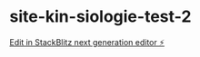 # site-kin-siologie-test-2

[Edit in StackBlitz next generation editor ⚡️](https://stackblitz.com/~/github.com/Nathfly26/site-kin-siologie-test-2)